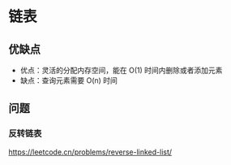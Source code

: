 # 链表

## 优缺点

- 优点：灵活的分配内存空间，能在 O(1) 时间内删除或者添加元素
- 缺点：查询元素需要 O(n) 时间

## 问题

### 反转链表

https://leetcode.cn/problems/reverse-linked-list/
